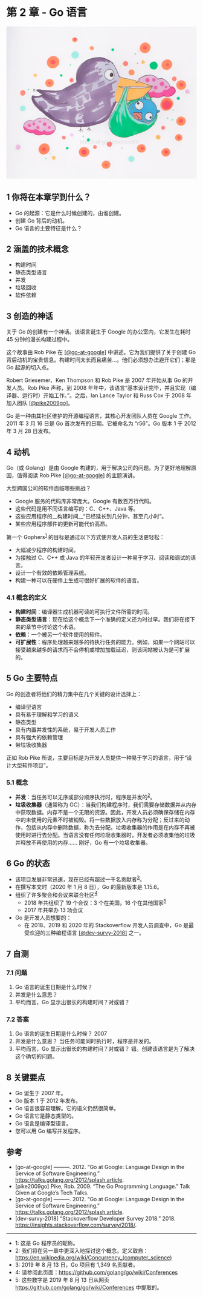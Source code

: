 # 第 2 章 - Go 语言

![The Go language](./images/2-the-go-language.49d63fe2.jpg "Go 语言")

## 1 你将在本章学到什么？

* Go 的起源：它是什么时候创建的，由谁创建。
* 创建 Go 背后的动机。
* Go 语言的主要特征是什么？

## 2 涵盖的技术概念

* 构建时间
* 静态类型语言
* 并发
* 垃圾回收
* 软件依赖

## 3 创造的神话

关于 Go 的创建有一个神话。该语言诞生于 Google 的办公室内，它发生在耗时 45 分钟的漫长构建过程中。

这个故事由 Rob Pike 在 [[@go-at-google]][1] 中讲述。它为我们提供了关于创建 Go 背后动机的宝贵信息。构建时间太长而且痛苦...。他们必须想办法避开它们；那是 Go 起源的切入点。

Robert Griesemer、Ken Thompson 和 Rob Pike 是 2007 年开始从事 Go 的开发人员。Rob Pike 声称，到 2008 年年中，该语言“基本设计完毕，并且实现（编译器、运行时）开始工作。”。之后，Ian Lance Taylor 和 Russ Cox 于 2008 年加入团队 [[@pike2009go]][2]。

Go 是一种由其社区维护的开源编程语言，其核心开发团队人员在 Google 工作。2011 年 3 月 16 日是 Go 首次发布的日期。它被命名为 “r56”。Go 版本 1 于 2012 年 3 月 28 日发布。

## 4 动机

Go（或 Golang）是由 Google 构建的，用于解决公司的问题。为了更好地理解原因，值得阅读 Rob Pike [[@go-at-google]][1] 的主题演讲。

大型跨国公司的软件面临哪些挑战？

* Google 服务的代码库非常庞大。Google 有数百万行代码。
* 这些代码是用不同语言编写的：C、C++、Java 等。
* 这些应用程序的__构建时间__“已经延长到几分钟，甚至几小时”。
* 某些应用程序部件的更新可能代价高昂。

第一个 Gophers<sup>[1](#myfootnote1)</sup> 的目标是通过以下方式使开发人员的生活更轻松：

* 大幅减少程序的构建时间。
* 为接触过 C、C++ 或 Java 的年轻开发者设计一种易于学习、阅读和调试的语言。
* 设计一个有效的依赖管理系统。
* 构建一种可以在硬件上生成可很好扩展的软件的语言。

### 4.1 概念的定义

* __构建时间__：编译器生成机器可读的可执行文件所需的时间。
* __静态类型语言__：现在给这个概念下一个准确的定义还为时过早。我们将在接下来的章节中讨论这个术语。
* __依赖__：一个被另一个软件使用的软件。
* __可扩展性__：程序处理越来越多的待执行任务的能力。例如，如果一个网站可以接受越来越多的请求而不会停机或增加加载延迟，则该网站被认为是可扩展的。

## 5 Go 主要特点

Go 的创造者将他们的精力集中在几个关键的设计选择上：

* 编译型语言
* 具有易于理解和学习的语义
* 静态类型
* 具有内置并发性的系统，易于开发人员工作
* 具有强大的依赖管理
* 带垃圾收集器

正如 Rob Pike 所说，主要目标是为开发人员提供一种易于学习的语言，用于“设计大型软件项目”。

### 5.1 概念

* __并发__：当任务可以无序或部分顺序执行时，程序是并发的<sup>[2](#concurrency)</sup>。
* __垃圾收集器__（通常称为 GC）：当我们构建程序时，我们需要存储数据并从内存中获取数据。内存不是一个无限的资源。因此，开发人员必须确保存储在内存中的未使用的元素不时被销毁。将一些数据放入内存称为分配；反过来的动作，包括从内存中删除数据，称为去分配。垃圾收集器的作用是在内存不再被使用时进行去分配。当语言没有任何垃圾收集器时，开发者必须收集他的垃圾并释放不再使用的内存...... 刚好，Go 有一个垃圾收集器。

## 6 Go 的状态

* 该项目发展非常迅速，现在已经有超过一千名贡献者<sup>[3](#contributors)</sup>。
* 在撰写本文时（2020 年 1 月 8 日），Go 的最新版本是 1.15.6。
* 组织了许多聚会和会议来联合社区<sup>[4](#community)</sup>
  - 2018 年共组织了 19 个会议：3 个在美国，16 个在其他国家<sup>[5](#countries)</sup>
  - 2017 年共举办 13 场会议
* Go 是开发人员想要的：
  - 在 2018、2019 和 2020 年的 Stackoverflow 开发人员调查中，Go 是最受欢迎的三种编程语言 [[@dev-survy-2018]][3] 之一。

## 7 自测

### 7.1 问题

1. Go 语言的诞生日期是什么时候？
2. 并发是什么意思？
3. 平均而言，Go 显示出很长的构建时间？对或错？

### 7.2 答案

1. Go 语言的诞生日期是什么时候？
   2007
2. 并发是什么意思？
   当任务可能同时执行时，程序是并发的。
3. 平均而言，Go 显示出很长的构建时间？对或错？
   错。创建该语言是为了解决这个确切的问题。

## 8 关键要点

* Go 诞生于 2007 年。
* Go 版本 1 于 2012 年发布。
* Go 语言很容易理解。它的语义仍然很简单。
* Go 语言它是静态类型的。
* Go 语言是编译型语言。
* 您可以用 Go 编写并发程序。

## 参考
* [go-at-google] ———. 2012. “Go at Google: Language Design in the Service of Software Engineering.” https://talks.golang.org/2012/splash.article.
* [pike2009go] Pike, Rob. 2009. “The Go Programming Language.” Talk Given at Google’s Tech Talks.
* [go-at-google] ———. 2012. “Go at Google: Language Design in the Service of Software Engineering.” https://talks.golang.org/2012/splash.article.
* [dev-survy-2018] “Stackoverflow Developer Survey 2018.” 2018. https://insights.stackoverflow.com/survey/2018/.

<hr>

* <a name="gophers">1</a>: 这是 Go 程序员的昵称。
* <a name="concurrency">2</a>: 我们将在另一章中更深入地探讨这个概念。定义取自：https://en.wikipedia.org/wiki/Concurrency_(computer_science)
* <a name="contributors">3</a>: 2019 年 8 月 13 日，Go 项目有 1,349 名贡献者。
* <a name="community">4</a>: 请参阅此页面：https://github.com/golang/go/wiki/Conferences
* <a name="countries">5</a>: 这些数字是 2019 年 8 月 13 日从网页 https://github.com/golang/go/wiki/Conferences 中提取的。

[1]: https://www.practical-go-lessons.com/chap-2-the-go-language#go-at-google
[2]: https://www.practical-go-lessons.com/chap-2-the-go-language#pike2009go
[3]: https://www.practical-go-lessons.com/chap-2-the-go-language#dev-survy-2018
